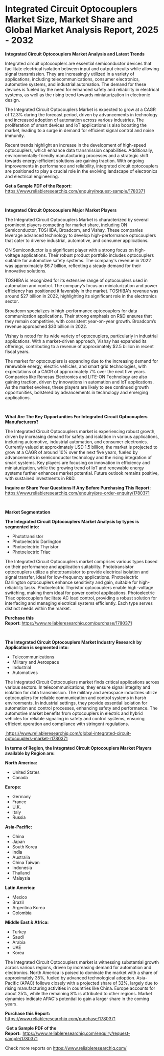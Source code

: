 <p><h1>Integrated Circuit Optocouplers Market Size, Market Share and Global Market Analysis Report, 2025 - 2032</h1></p><p><strong>Integrated Circuit Optocouplers Market Analysis and Latest Trends</strong></p>
<p><p>Integrated circuit optocouplers are essential semiconductor devices that facilitate electrical isolation between input and output circuits while allowing signal transmission. They are increasingly utilized in a variety of applications, including telecommunications, consumer electronics, automotive systems, and industrial automation. The demand for these devices is fueled by the need for enhanced safety and reliability in electrical systems, as well as the rising trend towards miniaturization in electronic design.</p><p>The Integrated Circuit Optocouplers Market is expected to grow at a CAGR of 12.3% during the forecast period, driven by advancements in technology and increased adoption of automation across various industries. The proliferation of smart devices and IoT applications is also boosting the market, leading to a surge in demand for efficient signal control and noise immunity. </p><p>Recent trends highlight an increase in the development of high-speed optocouplers, which enhance data transmission capabilities. Additionally, environmentally-friendly manufacturing processes and a strategic shift towards energy-efficient solutions are gaining traction. With ongoing improvements in performance and reliability, integrated circuit optocouplers are positioned to play a crucial role in the evolving landscape of electronics and electrical engineering.</p></p>
<p><strong>Get a Sample PDF of the Report:&nbsp;</strong> <a href="https://www.reliableresearchiq.com/enquiry/request-sample/1780371?utm_campaign=3299&utm_medium=2&utm_source=Github&utm_content=ia&utm_term=25032025&utm_id=integrated-circuit-optocouplers">https://www.reliableresearchiq.com/enquiry/request-sample/1780371</a></p>
<p>&nbsp;</p>
<p><strong>Integrated Circuit Optocouplers Major Market Players</strong></p>
<p><p>The Integrated Circuit Optocouplers Market is characterized by several prominent players competing for market share, including ON Semiconductor, TOSHIBA, Broadcom, and Vishay. These companies leverage advanced technology to develop high-performance optocouplers that cater to diverse industrial, automotive, and consumer applications.</p><p>ON Semiconductor is a significant player with a strong focus on high-voltage applications. Their robust product portfolio includes optocouplers suitable for automotive safety systems. The company's revenue in 2022 was approximately $6.7 billion, reflecting a steady demand for their innovative solutions.</p><p>TOSHIBA is recognized for its extensive range of optocouplers used in automation and control. The company’s focus on miniaturization and power efficiency has positioned it favorably in the market. TOSHIBA's revenue was around $27 billion in 2022, highlighting its significant role in the electronics sector.</p><p>Broadcom specializes in high-performance optocouplers for data communication applications. Their strong emphasis on R&D ensures that they remain competitive, with consistent year-on-year growth. Broadcom’s revenue approached $30 billion in 2022.</p><p>Vishay is noted for its wide variety of optocouplers, particularly in industrial applications. With a market-driven approach, Vishay has expanded its offerings, contributing to a revenue of approximately $2.5 billion in recent fiscal years.</p><p>The market for optocouplers is expanding due to the increasing demand for renewable energy, electric vehicles, and smart grid technologies, with expectations of a CAGR of approximately 7% over the next five years. Companies like Renesas Electronics and LITE-ON Technology are also gaining traction, driven by innovations in automation and IoT applications. As the market evolves, these players are likely to see continued growth opportunities, bolstered by advancements in technology and emerging applications.</p></p>
<p>&nbsp;</p>
<p><strong>What Are The Key Opportunities For Integrated Circuit Optocouplers Manufacturers?</strong></p>
<p><p>The Integrated Circuit Optocouplers market is experiencing robust growth, driven by increasing demand for safety and isolation in various applications, including automotive, industrial automation, and consumer electronics. Currently valued at approximately USD 1.5 billion, the market is projected to grow at a CAGR of around 10% over the next five years, fueled by advancements in semiconductor technology and the rising integration of smart systems. Key players are focusing on innovation in efficiency and miniaturization, while the growing trend of IoT and renewable energy systems further enhances market potential. Future outlook remains positive, with sustained investments in R&D.</p></p>
<p><strong>Inquire or Share Your Questions If Any Before Purchasing This Report:</strong> <a href="https://www.reliableresearchiq.com/enquiry/pre-order-enquiry/1780371?utm_campaign=3299&utm_medium=2&utm_source=Github&utm_content=ia&utm_term=25032025&utm_id=integrated-circuit-optocouplers">https://www.reliableresearchiq.com/enquiry/pre-order-enquiry/1780371</a></p>
<p>&nbsp;</p>
<p><strong>Market Segmentation</strong></p>
<p><strong>The Integrated Circuit Optocouplers Market Analysis by types is segmented into:</strong></p>
<p><ul><li>Phototransistor</li><li>Photoelectric Darlington</li><li>Photoelectric Thyristor</li><li>Photoelectric Triac</li></ul></p>
<p><p>The Integrated Circuit Optocouplers market comprises various types based on their performance and application suitability. Phototransistor optocouplers utilize a phototransistor to provide electrical isolation and signal transfer, ideal for low-frequency applications. Photoelectric Darlington optocouplers enhance sensitivity and gain, suitable for high-reliability tasks. Photoelectric Thyristor optocouplers enable high-voltage switching, making them ideal for power control applications. Photoelectric Triac optocouplers facilitate AC load control, providing a robust solution for interfacing and managing electrical systems efficiently. Each type serves distinct needs within the market.</p></p>
<p><strong>Purchase this Report:&nbsp;</strong><a href="https://www.reliableresearchiq.com/purchase/1780371?utm_campaign=3299&utm_medium=2&utm_source=Github&utm_content=ia&utm_term=25032025&utm_id=integrated-circuit-optocouplers">https://www.reliableresearchiq.com/purchase/1780371</a></p>
<p>&nbsp;</p>
<p><strong>The Integrated Circuit Optocouplers Market Industry Research by Application is segmented into:</strong></p>
<p><ul><li>Telecommunications</li><li>Military and Aerospace</li><li>Industrial</li><li>Automotives</li></ul></p>
<p><p>The Integrated Circuit Optocouplers market finds critical applications across various sectors. In telecommunications, they ensure signal integrity and isolation for data transmission. The military and aerospace industries utilize optocouplers for reliable communication and control systems in harsh environments. In industrial settings, they provide essential isolation for automation and control processes, enhancing safety and performance. The automotive market benefits from optocouplers in electric and hybrid vehicles for reliable signaling in safety and control systems, ensuring efficient operation and compliance with stringent regulations.</p></p>
<p><a href="https://www.reliableresearchiq.com/global-integrated-circuit-optocouplers-market-r1780371?utm_campaign=3299&utm_medium=2&utm_source=Github&utm_content=ia&utm_term=25032025&utm_id=integrated-circuit-optocouplers">&nbsp;https://www.reliableresearchiq.com/global-integrated-circuit-optocouplers-market-r1780371</a></p>
<p><strong>In terms of Region, the Integrated Circuit Optocouplers Market Players available by Region are:</strong></p>
<p>
    <p> <strong> North America: </strong>
        <ul>
            <li>United States</li>
            <li>Canada</li>
        </ul>
        </p> 
    <p> <strong> Europe: </strong>
        <ul>
            <li>Germany</li>
            <li>France</li>
            <li>U.K.</li>
            <li>Italy</li>
            <li>Russia</li>
        </ul>
        </p> 
    <p> <strong> Asia-Pacific: </strong>
        <ul>
            <li>China</li>
            <li>Japan</li>
            <li>South Korea</li>
            <li>India</li>
            <li>Australia</li>
            <li>China Taiwan</li>
            <li>Indonesia</li>
            <li>Thailand</li>
            <li>Malaysia</li>
        </ul>
        </p> 
    <p> <strong> Latin America: </strong>
        <ul>
            <li>Mexico</li>
            <li>Brazil</li>
            <li>Argentina Korea</li>
            <li>Colombia</li>
        </ul>
        </p> 
    <p> <strong> Middle East & Africa: </strong>
        <ul>
            <li>Turkey</li>
            <li>Saudi</li>
            <li>Arabia</li>
            <li>UAE</li>
            <li>Korea</li>
        </ul>
    </p>
    </p>
<p><p>The Integrated Circuit Optocouplers market is witnessing substantial growth across various regions, driven by increasing demand for automation and electronics. North America is poised to dominate the market with a share of approximately 35%, fueled by advanced technological adoption. Asia-Pacific (APAC) follows closely with a projected share of 32%, largely due to rising manufacturing activities in countries like China. Europe accounts for about 25%, while the remaining 8% is attributed to other regions. Market dynamics indicate APAC's potential to gain a larger share in the coming years.</p></p>
<p><strong>Purchase this Report: </strong><a href="https://www.reliableresearchiq.com/purchase/1780371?utm_campaign=3299&utm_medium=2&utm_source=Github&utm_content=ia&utm_term=25032025&utm_id=integrated-circuit-optocouplers">https://www.reliableresearchiq.com/purchase/1780371</a></p>
<p>&nbsp;<strong>Get a Sample PDF of the Report:&nbsp;&nbsp;</strong><a href="https://www.reliableresearchiq.com/enquiry/request-sample/1780371?utm_campaign=3299&utm_medium=2&utm_source=Github&utm_content=ia&utm_term=25032025&utm_id=integrated-circuit-optocouplers">https://www.reliableresearchiq.com/enquiry/request-sample/1780371</a></p>
<p><strong></strong></p>
<p>Check more reports on <a href="https://www.reliableresearchiq.com/?utm_campaign=3299&utm_medium=2&utm_source=Github&utm_content=ia&utm_term=25032025&utm_id=integrated-circuit-optocouplers">https://www.reliableresearchiq.com/</a></p>